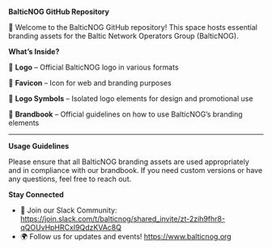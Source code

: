 **BalticNOG GitHub Repository**

🚀 Welcome to the BalticNOG GitHub repository! This space hosts essential branding assets for the Baltic Network Operators Group (BalticNOG).

**What’s Inside?**

📌 **Logo** – Official BalticNOG logo in various formats

📌 **Favicon** – Icon for web and branding purposes

📌 **Logo Symbols** – Isolated logo elements for design and promotional use

📌 **Brandbook** – Official guidelines on how to use BalticNOG’s branding elements

---

**Usage Guidelines**

Please ensure that all BalticNOG branding assets are used appropriately and in compliance with our brandbook. If you need custom versions or have any questions, feel free to reach out.

**Stay Connected**

* 💬 Join our Slack Community: https://join.slack.com/t/balticnog/shared_invite/zt-2zih9fhr8-qQOUvHpHRCxI9QdzKVAc8Q
* 🌍 Follow us for updates and events! https://www.balticnog.org
